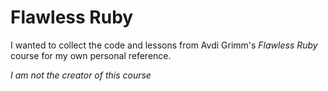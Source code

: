 # Flawless Ruby

I wanted to collect the code and lessons from Avdi Grimm's _Flawless Ruby_ course for my own personal reference.

_I am not the creator of this course_
